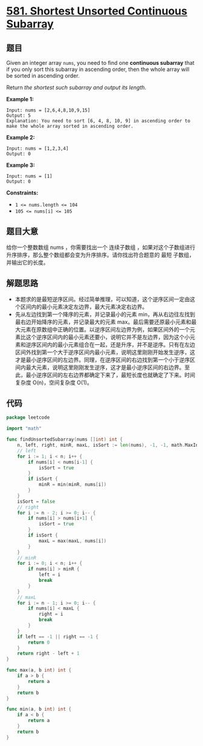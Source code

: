 # [581. Shortest Unsorted Continuous Subarray](https://leetcode.com/problems/shortest-unsorted-continuous-subarray/)

## 题目

Given an integer array `nums`, you need to find one **continuous subarray** that if you only sort this subarray in ascending order, then the whole array will be sorted in ascending order.

Return *the shortest such subarray and output its length*.

**Example 1:**

```
Input: nums = [2,6,4,8,10,9,15]
Output: 5
Explanation: You need to sort [6, 4, 8, 10, 9] in ascending order to make the whole array sorted in ascending order.
```

**Example 2:**

```
Input: nums = [1,2,3,4]
Output: 0
```

**Example 3:**

```
Input: nums = [1]
Output: 0
```

**Constraints:**

- `1 <= nums.length <= 104`
- `105 <= nums[i] <= 105`

## 题目大意

给你一个整数数组 nums ，你需要找出一个 连续子数组 ，如果对这个子数组进行升序排序，那么整个数组都会变为升序排序。请你找出符合题意的 最短 子数组，并输出它的长度。

## 解题思路

- 本题求的是最短逆序区间。经过简单推理，可以知道，这个逆序区间一定由这个区间内的最小元素决定左边界，最大元素决定右边界。
- 先从左边找到第一个降序的元素，并记录最小的元素 min，再从右边往左找到最右边开始降序的元素，并记录最大的元素 max。最后需要还原最小元素和最大元素在原数组中正确的位置。以逆序区间左边界为例，如果区间外的一个元素比这个逆序区间内的最小元素还要小，说明它并不是左边界，因为这个小元素和逆序区间内的最小元素组合在一起，还是升序，并不是逆序。只有在左边区间外找到第一个大于逆序区间内最小元素，说明这里刚刚开始发生逆序，这才是最小逆序区间的左边界。同理，在逆序区间的右边找到第一个小于逆序区间内最大元素，说明这里刚刚发生逆序，这才是最小逆序区间的右边界。至此，最小逆序区间的左右边界都确定下来了，最短长度也就确定了下来。时间复杂度 O(n)，空间复杂度 O(1)。

## 代码

```go
package leetcode

import "math"

func findUnsortedSubarray(nums []int) int {
	n, left, right, minR, maxL, isSort := len(nums), -1, -1, math.MaxInt32, math.MinInt32, false
	// left
	for i := 1; i < n; i++ {
		if nums[i] < nums[i-1] {
			isSort = true
		}
		if isSort {
			minR = min(minR, nums[i])
		}
	}
	isSort = false
	// right
	for i := n - 2; i >= 0; i-- {
		if nums[i] > nums[i+1] {
			isSort = true
		}
		if isSort {
			maxL = max(maxL, nums[i])
		}
	}
	// minR
	for i := 0; i < n; i++ {
		if nums[i] > minR {
			left = i
			break
		}
	}
	// maxL
	for i := n - 1; i >= 0; i-- {
		if nums[i] < maxL {
			right = i
			break
		}
	}
	if left == -1 || right == -1 {
		return 0
	}
	return right - left + 1
}

func max(a, b int) int {
	if a > b {
		return a
	}
	return b
}

func min(a, b int) int {
	if a < b {
		return a
	}
	return b
}
```